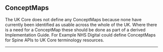 ## ConceptMaps

The UK Core does not define any ConceptMaps because none have currently been identified as usable across the whole of the UK. Where there is a need for a ConceptMap these should be done as part of a derived Implementation Guide. For Example NHS Digital could define ConceptMaps for Spine APIs to UK Core terminology resources.

---


















